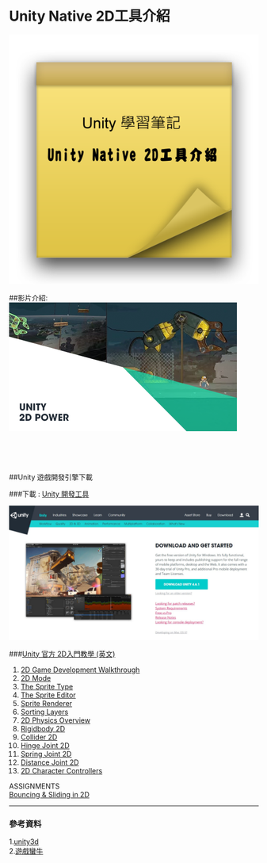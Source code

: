 # Unity Native 2D工具介紹

![](https://raw.githubusercontent.com/tw-hkt/Unity/master/img/000003.png)

##影片介紹:</br>
[![Unity - 2D Power](https://raw.githubusercontent.com/tw-hkt/Unity/master/img/000001.png)](https://www.youtube.com/watch?v=rXDK6InUaO4)

</br>
</br>
</br>

##Unity 遊戲開發引擎下載</br>

###下載 : [Unity 開發工具](http://unity3d.com/unity/download "Download Unity for free")

![Download Unity for free](https://raw.githubusercontent.com/tw-hkt/Unity/master/img/000002.jpg)



###[Unity  官方 2D入門教學 (英文)](http://unity3d.com/learn/tutorials/modules/beginner/2d)


1.  [2D Game Development Walkthrough](http://unity3d.com/learn/tutorials/modules/beginner/2d/2d-overview)
2.  [2D Mode](http://unity3d.com/learn/tutorials/modules/beginner/2d/2d-mode)
3.  [The Sprite Type](http://unity3d.com/learn/tutorials/modules/beginner/2d/sprite-type)
4.  [The Sprite Editor](http://unity3d.com/learn/tutorials/modules/beginner/2d/sprite-editor)
5.  [Sprite Renderer](http://unity3d.com/learn/tutorials/modules/beginner/2d/sprite-renderer)
6.  [Sorting Layers](http://unity3d.com/learn/tutorials/modules/beginner/2d/sorting-layers)
7.  [2D Physics Overview](http://unity3d.com/learn/tutorials/modules/beginner/2d/physics2d)
8.  [Rigidbody 2D](http://unity3d.com/learn/tutorials/modules/beginner/2d/rigidbody2d)
9.  [Collider 2D](http://unity3d.com/learn/tutorials/modules/beginner/2d/collider2d)
10. [Hinge Joint 2D](http://unity3d.com/learn/tutorials/modules/beginner/2d/hingejoint2d)
11. [Spring Joint 2D](http://unity3d.com/learn/tutorials/modules/beginner/2d/spring-joint-2d)
12. [Distance Joint 2D](http://unity3d.com/learn/tutorials/modules/beginner/2d/distancejoint2d)
13. [2D Character Controllers](http://unity3d.com/learn/tutorials/modules/beginner/2d/2d-controllers)


ASSIGNMENTS </br>
[Bouncing & Sliding in 2D](http://unity3d.com/learn/tutorials/modules/beginner/2d/sliding-bouncing-2d)

* * *
### 參考資料
1.[unity3d](http://unity3d.com/)
<br>
2.[遊戲蠻牛](http://www.unitymanual.com/)
<br>